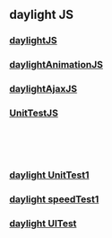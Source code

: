 ## daylight JS

### [daylightJS](https://github.com/itoolsg/daylightJS/blob/master/daylight.js)
### [daylightAnimationJS](https://github.com/itoolsg/daylightJS/blob/master/daylight.animation.js)
### [daylightAjaxJS](https://github.com/itoolsg/daylightJS/blob/master/daylight.ajax.js)
### [UnitTestJS](https://github.com/itoolsg/daylightJS/blob/master/test/unittest.js)

<br/>
<br/>
<br/>

### [daylight UnitTest1](http://daybrush.com/yk/daylightJS/test/unitTest.html)
### [daylight speedTest1](http://daybrush.com/yk/daylightJS/test/speed1.html)
### [daylight UITest](http://daybrush.com/yk/daylightJS/test/uiTest.html)
